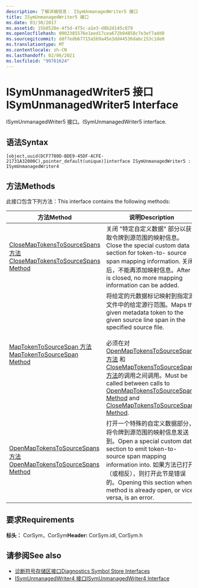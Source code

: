 ```yaml
---
description: 了解详细信息： ISymUnmanagedWriter5 接口
title: ISymUnmanagedWriter5 接口
ms.date: 03/30/2017
ms.assetid: 15b8526e-4f5d-475c-a1e3-d8b2d145c879
ms.openlocfilehash: 0902385576e1eed17cea672b04858c7e3ef7add8
ms.sourcegitcommit: ddf7edb67715a5b9a45e3dd44536dabc153c1de0
ms.translationtype: MT
ms.contentlocale: zh-CN
ms.lasthandoff: 02/06/2021
ms.locfileid: "99761624"
---
```

# <a name="isymunmanagedwriter5-interface"></a><span data-ttu-id="87fd3-103">ISymUnmanagedWriter5 接口</span><span class="sxs-lookup"><span data-stu-id="87fd3-103">ISymUnmanagedWriter5 Interface</span></span>

<span data-ttu-id="87fd3-104">ISymUnmanagedWriter5 接口。</span><span class="sxs-lookup"><span data-stu-id="87fd3-104">ISymUnmanagedWriter5 interface.</span></span>  
  
## <a name="syntax"></a><span data-ttu-id="87fd3-105">语法</span><span class="sxs-lookup"><span data-stu-id="87fd3-105">Syntax</span></span>  
  
```idl  
[object,uuid(DCF7780D-BDE9-45DF-ACFE-21731A32000C),pointer_default(unique)]interface ISymUnmanagedWriter5 : ISymUnmanagedWriter4  
```  
  
## <a name="methods"></a><span data-ttu-id="87fd3-106">方法</span><span class="sxs-lookup"><span data-stu-id="87fd3-106">Methods</span></span>  

 <span data-ttu-id="87fd3-107">此接口包含下列方法：</span><span class="sxs-lookup"><span data-stu-id="87fd3-107">This interface contains the following methods:</span></span>  
  
|<span data-ttu-id="87fd3-108">方法</span><span class="sxs-lookup"><span data-stu-id="87fd3-108">Method</span></span>|<span data-ttu-id="87fd3-109">说明</span><span class="sxs-lookup"><span data-stu-id="87fd3-109">Description</span></span>|  
|------------|-----------------|  
|[<span data-ttu-id="87fd3-110">CloseMapTokensToSourceSpans 方法</span><span class="sxs-lookup"><span data-stu-id="87fd3-110">CloseMapTokensToSourceSpans Method</span></span>](isymunmanagedwriter5-closemaptokenstosourcespans-method.md)|<span data-ttu-id="87fd3-111">关闭 "特定自定义数据" 部分以获取令牌到源范围的映射信息。</span><span class="sxs-lookup"><span data-stu-id="87fd3-111">Close the special custom data section for token-to- source span mapping information.</span></span> <span data-ttu-id="87fd3-112">关闭后，不能再添加映射信息。</span><span class="sxs-lookup"><span data-stu-id="87fd3-112">After it is closed, no more mapping information can be added.</span></span>|  
|[<span data-ttu-id="87fd3-113">MapTokenToSourceSpan 方法</span><span class="sxs-lookup"><span data-stu-id="87fd3-113">MapTokenToSourceSpan Method</span></span>](isymunmanagedwriter5-maptokentosourcespan-method.md)|<span data-ttu-id="87fd3-114">将给定的元数据标记映射到指定源文件中的给定源行范围。</span><span class="sxs-lookup"><span data-stu-id="87fd3-114">Maps the given metadata token to the given source line span in the specified source file.</span></span><br /><br /> <span data-ttu-id="87fd3-115">必须在对 [OpenMapTokensToSourceSpans 方法](isymunmanagedwriter5-openmaptokenstosourcespans-method.md) 和 [CloseMapTokensToSourceSpans 方法](isymunmanagedwriter5-closemaptokenstosourcespans-method.md)的调用之间调用。</span><span class="sxs-lookup"><span data-stu-id="87fd3-115">Must be called between calls to [OpenMapTokensToSourceSpans Method](isymunmanagedwriter5-openmaptokenstosourcespans-method.md) and [CloseMapTokensToSourceSpans Method](isymunmanagedwriter5-closemaptokenstosourcespans-method.md).</span></span>|  
|[<span data-ttu-id="87fd3-116">OpenMapTokensToSourceSpans 方法</span><span class="sxs-lookup"><span data-stu-id="87fd3-116">OpenMapTokensToSourceSpans Method</span></span>](isymunmanagedwriter5-openmaptokenstosourcespans-method.md)|<span data-ttu-id="87fd3-117">打开一个特殊的自定义数据部分，将令牌到源范围的映射信息发送到。</span><span class="sxs-lookup"><span data-stu-id="87fd3-117">Open a special custom data section to emit token-to- source span mapping information into.</span></span> <span data-ttu-id="87fd3-118">如果方法已打开（或相反），则打开此节是错误的。</span><span class="sxs-lookup"><span data-stu-id="87fd3-118">Opening this section when a method is already open, or vice versa, is an error.</span></span>|  
  
## <a name="requirements"></a><span data-ttu-id="87fd3-119">要求</span><span class="sxs-lookup"><span data-stu-id="87fd3-119">Requirements</span></span>  

 <span data-ttu-id="87fd3-120">**标头：** CorSym，CorSym</span><span class="sxs-lookup"><span data-stu-id="87fd3-120">**Header:** CorSym.idl, CorSym.h</span></span>  
  
## <a name="see-also"></a><span data-ttu-id="87fd3-121">请参阅</span><span class="sxs-lookup"><span data-stu-id="87fd3-121">See also</span></span>

- [<span data-ttu-id="87fd3-122">诊断符号存储区接口</span><span class="sxs-lookup"><span data-stu-id="87fd3-122">Diagnostics Symbol Store Interfaces</span></span>](diagnostics-symbol-store-interfaces.md)
- [<span data-ttu-id="87fd3-123">ISymUnmanagedWriter4 接口</span><span class="sxs-lookup"><span data-stu-id="87fd3-123">ISymUnmanagedWriter4 Interface</span></span>](isymunmanagedwriter4-interface.md)
